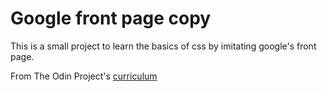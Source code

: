 # Google front page copy

This is a small project to learn the basics of css by imitating google's front page.


From The Odin Project's [curriculum](http://www.theodinproject.com/courses/web-development-101/lessons/html-css)